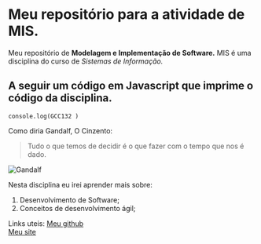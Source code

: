 # Meu repositório para a atividade de MIS.

Meu repositório de **Modelagem e Implementação de Software.** MIS é uma disciplina do curso de *Sistemas de Informação.*

## A seguir um código em Javascript que imprime o código da disciplina.

`console.log(GCC132 )`

Como diria Gandalf, O Cinzento:
> Tudo o que temos de decidir é o que fazer com o tempo que nos é dado.

![Gandalf](https://cdna.artstation.com/p/assets/images/images/004/966/196/medium/hossein-diba-1.jpg?1487536028)

Nesta disciplina eu irei aprender mais sobre:

1. Desenvolvimento de Software;
2. Conceitos de desenvolvimento ágil;


Links uteis:
[Meu github](https://github.com/senhordrio)<br>
[Meu site](https://drio.dev/)
